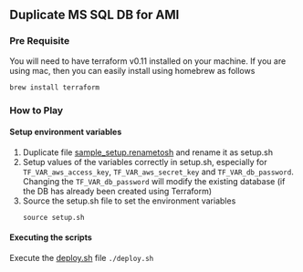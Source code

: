 ## Duplicate MS SQL DB for AMI

### Pre Requisite

You will need to have terraform v0.11 installed on your machine. If you are using mac, then you can easily install using homebrew as follows

```
brew install terraform
```

### How to Play

#### Setup environment variables

1. Duplicate file [sample_setup.renametosh](./sample_setup.renametosh) and rename it as setup.sh
2. Setup values of the variables correctly in setup.sh, especially for `TF_VAR_aws_access_key`, `TF_VAR_aws_secret_key` and `TF_VAR_db_password`. Changing the `TF_VAR_db_password` will modify the existing database (if the DB has already been created using Terraform)
3. Source the setup.sh file to set the environment variables
	```
	source setup.sh
	```

#### Executing the scripts

Execute the [deploy.sh](./deploy.sh) file
	```
	./deploy.sh
	```